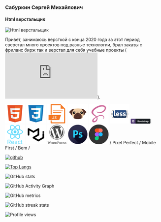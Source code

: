 

### Сабуркин Сергей Михайлович
#### Html верстальщик
![Html верстальщик](https://s.4pda.to/YEkxxVAJZWQJQZSyIdA0MTOxrcK4.png)

Привет, занимаюсь версткой с конца 2020 года за этот период сверстал много проектов под разные технологии, брал заказы с фриланс бирж  так и верстал для себя учебные проекты 
 ( ![github](https://ru.freepik.com/free-icon/html-5-logo_776092.htm#page=1&query=html&position=9)).

 ![flutter](./images/html5.png) ![flutter](./images/css.png) ![flutter](./images/js.png) ![flutter](./images/pug.png) ![flutter](./images/scss.png) ![flutter](./images/less.png) ![flutter](./images/bootstrap.png) ![flutter](./images/react.png) ![flutter](./images/material-ui.png) ![flutter](./images/wordpress.png) ![flutter](./images/ps.png) ![flutter](./images/figma.png) 
 / Pixel Perfect / Mobile First / Bem /



[<img src='https://cdn.jsdelivr.net/npm/simple-icons@3.0.1/icons/github.svg' alt='github' height='40'>](https://github.com/mates4352)  

[![Top Langs](https://github-readme-stats.vercel.app/api/top-langs/?username=mates4352)](https://github.com/anuraghazra/github-readme-stats)

![GitHub stats](https://github-readme-stats.vercel.app/api?username=mates4352&show_icons=true&count_private=true)  

![GitHub Activity Graph](https://activity-graph.herokuapp.com/graph?username=mates4352)  

![GitHub metrics](https://metrics.lecoq.io/mates4352)  

![GitHub streak stats](https://github-readme-streak-stats.herokuapp.com/?user=mates4352)  

![Profile views](https://gpvc.arturio.dev/mates4352)  